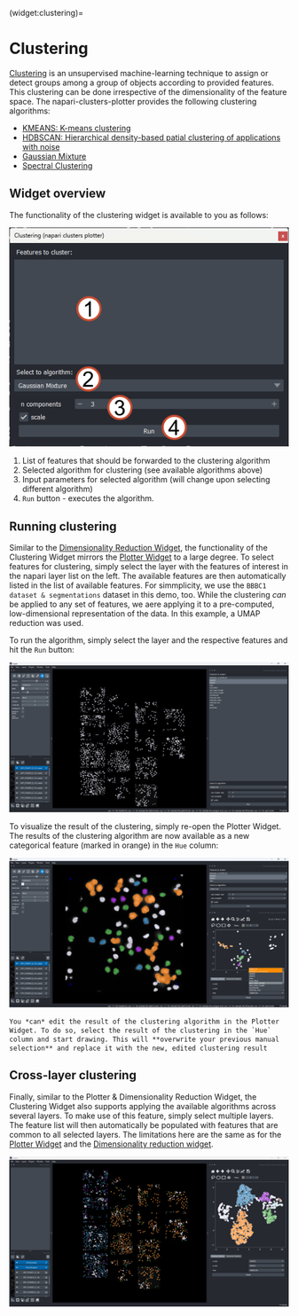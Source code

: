 (widget:clustering)=
# Clustering

[Clustering](https://en.wikipedia.org/wiki/Cluster_analysis) is an unsupervised machine-learning technique to assign or detect groups among a group of objects according to provided features. This clustering can be done irrespective of the dimensionality of the feature space. The napari-clusters-plotter provides the following clustering algorithms:

- [KMEANS: K-means clustering](https://scikit-learn.org/stable/modules/generated/sklearn.cluster.KMeans.html)
- [HDBSCAN: Hierarchical density-based patial clustering of applications with noise](https://scikit-learn.org/stable/modules/generated/sklearn.cluster.HDBSCAN.html)
- [Gaussian Mixture](https://scikit-learn.org/stable/modules/generated/sklearn.mixture.GaussianMixture.html)
- [Spectral Clustering](https://scikit-learn.org/stable/modules/generated/sklearn.cluster.SpectralClustering.html)

## Widget overview

The functionality of the clustering widget is available to you as follows:

![Clustering widget overview](./imgs/clustering_overview1_annotated.png)

1. List of features that should be forwarded to the clustering algorithm
2. Selected algorithm for clustering (see available algorithms above)
3. Input parameters for selected algorithm (will change upon selecting different algorithm)
4. `Run` button - executes the algorithm.

## Running clustering

Similar to the [Dimensionality Reduction Widget](widget:dimensionality_reduction), the functionality of the Clustering Widget mirrors the [Plotter Widget](widget:plotter) to a large degree. To select features for clustering, simply select the layer with the features of interest in the napari layer list on the left. The available features are then automatically listed in the list of available features. For simmplicity, we use the `BBBC1 dataset & segmentations` dataset in this demo, too. While the clustering *can* be applied to any set of features, we aere applying it to a pre-computed, low-dimensional representation of the data. In this example, a UMAP reduction was used.

To run the algorithm, simply select the layer and the respective features and hit the `Run` button:

![Selecting features for clustering](./imgs/clustering_overview2.png)

To visualize the result of the clustering, simply re-open the Plotter Widget. The results of the clustering algorithm are now available as a new categorical feature (marked in orange) in the `Hue` column:

![Visualizing clustering results](./imgs/clustering_overview3.png)

```{note}
You *can* edit the result of the clustering algorithm in the Plotter Widget. To do so, select the result of the clustering in the `Hue` column and start drawing. This will **overwrite your previous manual selection** and replace it with the new, edited clustering result
```

## Cross-layer clustering

Finally, similar to the Plotter & Dimensionality Reduction Widget, the Clustering Widget also supports applying the available algorithms across several layers. To make use of this feature, simply select multiple layers. The feature list will then automatically be populated with features that are common to all selected layers. The limitations here are the same as for the [Plotter Widget](widget:plotter) and the [Dimensionality reduction widget](widget:dimensionality_reduction).

![Reslts of cross-layer clustering](./imgs/clustering_visualization1.png)
